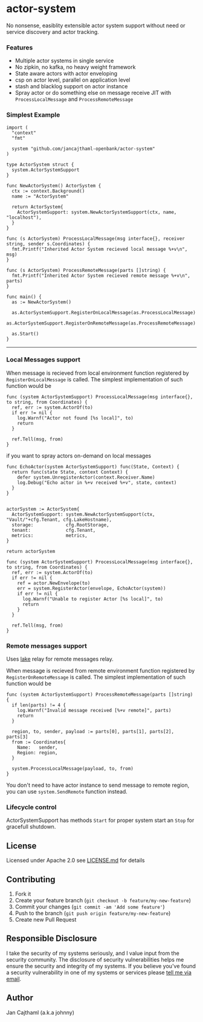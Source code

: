 # actor-system

No nonsense, easiblity extensible actor system support without need or service discovery and actor tracking.

### Features

- Multiple actor systems in single service
- No zipkin, no kafka, no heavy weight framework
- State aware actors with actor enveloping
- csp on actor level, parallel on application level
- stash and blacklog support on actor instance
- Spray actor or do something else on message receive JIT with `ProcessLocalMessage` and `ProcessRemoteMessage`

### Simplest Example

```
import (
  "context"
  "fmt"

  system "github.com/jancajthaml-openbank/actor-system"
)

type ActorSystem struct {
  system.ActorSystemSupport
}

func NewActorSystem() ActorSystem {
  ctx := context.Background()
  name := "ActorSystem"

  return ActorSystem{
    ActorSystemSupport: system.NewActorSystemSupport(ctx, name, "localhost"),
  }
}

func (s ActorSystem) ProcessLocalMessage(msg interface{}, receiver string, sender s.Coordinates) {
  fmt.Printf("Inherited Actor System recieved local message %+v\n", msg)
}

func (s ActorSystem) ProcessRemoteMessage(parts []string) {
  fmt.Printf("Inherited Actor System recieved remote message %+v\n", parts)
}

func main() {
  as := NewActorSystem()

  as.ActorSystemSupport.RegisterOnLocalMessage(as.ProcessLocalMessage)
  as.ActorSystemSupport.RegisterOnRemoteMessage(as.ProcessRemoteMessage)

  as.Start()
}
```

---

### Local Messages support

When message is recieved from local environment function registered by `RegisterOnLocalMessage` is called.
The simplest implementation of such function would be

```
func (system ActorSystemSupport) ProcessLocalMessage(msg interface{}, to string, from Coordinates) {
  ref, err := system.ActorOf(to)
  if err != nil {
    log.Warnf("Actor not found [%s local]", to)
    return
  }

  ref.Tell(msg, from)
}

```

if you want to spray actors on-demand on local messages

```
func EchoActor(system ActorSystemSupport) func(State, Context) {
  return func(state State, context Context) {
    defer system.UnregisterActor(context.Receiver.Name)
    log.Debug("Echo actor in %+v received %+v", state, context)
  }
}
```

```

actorSystem := ActorSystem{
  ActorSystemSupport: system.NewActorSystemSupport(ctx, "Vault/"+cfg.Tenant, cfg.LakeHostname),
  storage:            cfg.RootStorage,
  tenant:             cfg.Tenant,
  metrics:            metrics,
}

return actorSystem

func (system ActorSystemSupport) ProcessLocalMessage(msg interface{}, to string, from Coordinates) {
  ref, err := system.ActorOf(to)
  if err != nil {
    ref = actor.NewEnvelope(to)
    err = system.RegisterActor(envelope, EchoActor(system))
    if err != nil {
      log.Warnf("Unable to register Actor [%s local]", to)
      return
    }
  }

  ref.Tell(msg, from)
}

```

### Remote messages support

Uses [lake](https://github.com/jancajthaml-openbank/lake) relay for remote messages relay.

When message is recieved from remote environment function registered by `RegisterOnRemoteMessage` is called.
The simplest implementation of such function would be

```
func (system ActorSystemSupport) ProcessRemoteMessage(parts []string) {
  if len(parts) != 4 {
    log.Warnf("Invalid message received [%+v remote]", parts)
    return
  }

  region, to, sender, payload := parts[0], parts[1], parts[2], parts[3]
  from := Coordinates{
    Name:   sender,
    Region: region,
  }

  system.ProcessLocalMessage(payload, to, from)
}
```

You don't need to have actor instance to send message to remote region, you can use `system.SendRemote` function instead.

### Lifecycle control

ActorSystemSupport has methods `Start` for proper system start an `Stop` for gracefull shutdown.

## License

Licensed under Apache 2.0 see [LICENSE.md](https://github.com/jancajthaml-openbank/lake-client/blob/master/LICENSE.md) for details

## Contributing

1. Fork it
2. Create your feature branch (`git checkout -b feature/my-new-feature`)
3. Commit your changes (`git commit -am 'Add some feature'`)
4. Push to the branch (`git push origin feature/my-new-feature`)
5. Create new Pull Request

## Responsible Disclosure

I take the security of my systems seriously, and I value input from the security community. The disclosure of security vulnerabilities helps me ensure the security and integrity of my systems. If you believe you've found a security vulnerability in one of my systems or services please [tell me via email](mailto:jan.cajthaml@gmail.com).

## Author

Jan Cajthaml (a.k.a johnny)
